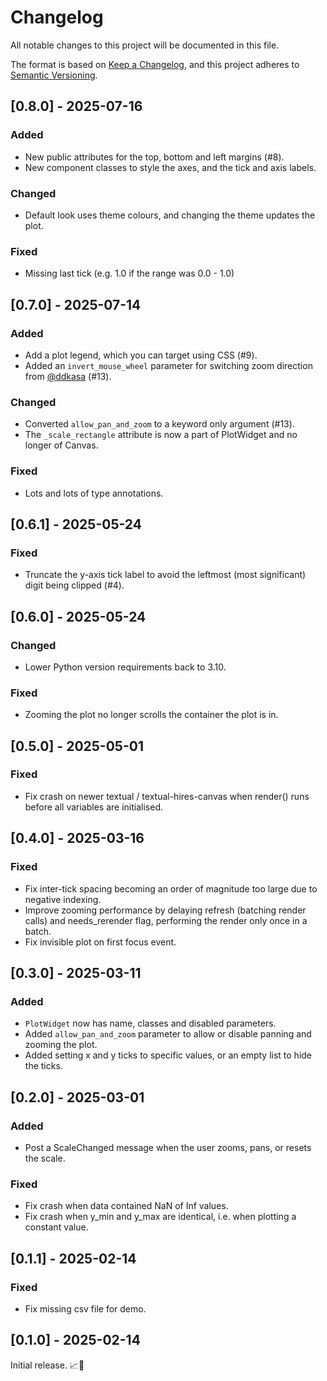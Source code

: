 # Changelog

All notable changes to this project will be documented in this file.

The format is based on [Keep a Changelog](https://keepachangelog.com/en/1.1.0/),
and this project adheres to [Semantic Versioning](https://semver.org/spec/v2.0.0.html).

## [0.8.0] - 2025-07-16

### Added

- New public attributes for the top, bottom and left margins (#8).
- New component classes to style the axes, and the tick and axis labels.

### Changed

- Default look uses theme colours, and changing the theme updates the plot.

### Fixed

- Missing last tick (e.g. 1.0 if the range was 0.0 - 1.0)

## [0.7.0] - 2025-07-14

### Added

- Add a plot legend, which you can target using CSS (#9).
- Added an `invert_mouse_wheel` parameter for switching zoom direction from [@ddkasa](https://github.com/ddkasa) (#13).

### Changed

- Converted `allow_pan_and_zoom` to a keyword only argument (#13).
- The `_scale_rectangle` attribute is now a part of PlotWidget and no longer of Canvas.

### Fixed

- Lots and lots of type annotations.

## [0.6.1] - 2025-05-24

### Fixed

- Truncate the y-axis tick label to avoid the leftmost (most significant) digit being clipped (#4).

## [0.6.0] - 2025-05-24

### Changed

- Lower Python version requirements back to 3.10.

### Fixed

- Zooming the plot no longer scrolls the container the plot is in.

## [0.5.0] - 2025-05-01

### Fixed

- Fix crash on newer textual / textual-hires-canvas when render() runs before all variables are initialised.

## [0.4.0] - 2025-03-16

### Fixed

- Fix inter-tick spacing becoming an order of magnitude too large due to negative indexing.
- Improve zooming performance by delaying refresh (batching render calls) and
  needs_rerender flag, performing the render only once in a batch.
- Fix invisible plot on first focus event.

## [0.3.0] - 2025-03-11

### Added

- `PlotWidget` now has name, classes and disabled parameters.
- Added `allow_pan_and_zoom` parameter to allow or disable panning and zooming the plot.
- Added setting x and y ticks to specific values, or an empty list to hide the ticks.

## [0.2.0] - 2025-03-01

### Added

- Post a ScaleChanged message when the user zooms, pans, or resets the scale.

### Fixed

- Fix crash when data contained NaN of Inf values.
- Fix crash when y_min and y_max are identical, i.e. when plotting a constant value.

## [0.1.1] - 2025-02-14

### Fixed

- Fix missing csv file for demo.

## [0.1.0] - 2025-02-14

Initial release. 📈🎉
